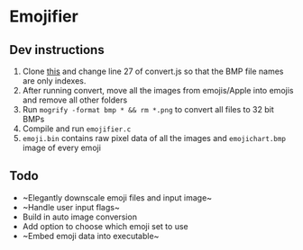 # Emojifier
## Dev instructions
1. Clone [this](https://github.com/SmartBoy84/EmojiScraper) and change line 27 of convert.js so that the BMP file names are only indexes.
2. After running convert, move all the images from emojis/Apple into emojis and remove all other folders
3. Run `mogrify -format bmp * && rm *.png` to convert all files to 32 bit BMPs
4. Compile and run `emojifier.c`
5. `emoji.bin` contains raw pixel data of all the images and `emojichart.bmp` image of every emoji

## Todo
- ~Elegantly downscale emoji files and input image~
- ~Handle user input flags~
- Build in auto image conversion
- Add option to choose which emoji set to use
- ~Embed emoji data into executable~
